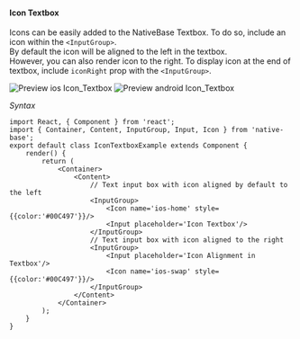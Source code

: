 #### Icon Textbox

Icons can be easily added to the NativeBase Textbox. To do so, include an icon within the <code>&lt;InputGroup></code>. <br />
By default the icon will be aligned to the left in the textbox.<br />
However, you can also render icon to the right. To display icon at the end of textbox, include <code>iconRight</code> prop with the <code>&lt;InputGroup></code>.

![Preview ios Icon_Textbox](https://github.com/GeekyAnts/NativeBase-KitchenSink/raw/master/screenshots/ios/iconInput.png)
![Preview android Icon_Textbox](https://github.com/GeekyAnts/NativeBase-KitchenSink/raw/master/screenshots/android/iconInput.png)

*Syntax*        
<pre class="line-numbers"><code class="language-jsx">import React, { Component } from 'react';
import { Container, Content, InputGroup, Input, Icon } from 'native-base';
export default class IconTextboxExample extends Component {
    render() {
        return (
            &lt;Container>
                &lt;Content>
                    // Text input box with icon aligned by default to the left
                    &lt;InputGroup>
                        &lt;Icon name='ios-home' style=&#123;{color:'#00C497'}}/>
                        &lt;Input placeholder='Icon Textbox'/>
                    &lt;/InputGroup>
                    // Text input box with icon aligned to the right
                    &lt;InputGroup>
                        &lt;Input placeholder='Icon Alignment in Textbox'/>
                        &lt;Icon name='ios-swap' style=&#123;{color:'#00C497'}}/>
                    &lt;/InputGroup>
                &lt;/Content>
            &lt;/Container>
        );
    }
}</code></pre><br />

